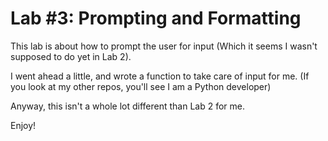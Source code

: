 # Lab #3: Prompting and Formatting
This lab is about how to prompt the user for input (Which it seems I wasn't supposed to do yet in Lab 2).

I went ahead a little, and wrote a function to take care of input for me.  (If you look at my other repos, you'll see I 
am a Python developer)

Anyway, this isn't a whole lot different than Lab 2 for me.

Enjoy!